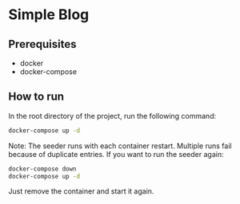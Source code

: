 # Simple Blog
## Prerequisites
- docker
- docker-compose

## How to run
In the root directory of the project, run the following command:
```bash
docker-compose up -d
```

Note: The seeder runs with each container restart. Multiple runs fail because of duplicate entries. If you want to run the seeder again:
```bash
docker-compose down
docker-compose up -d
```
Just remove the container and start it again.

